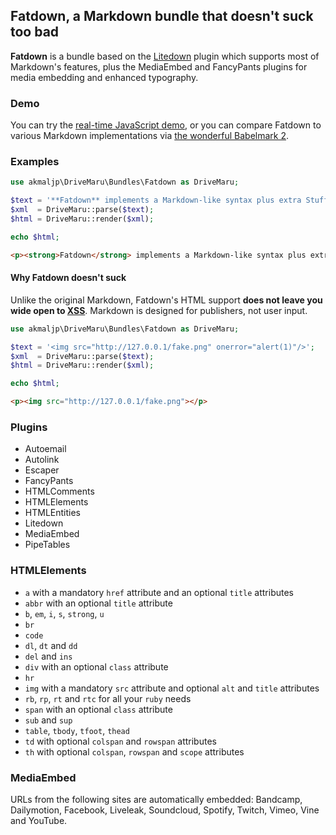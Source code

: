 <h2>Fatdown, a Markdown bundle that doesn't suck too bad</h2>

**Fatdown** is a bundle based on the [Litedown](/Plugins/Litedown/Synopsis.md) plugin which supports most of Markdown's features, plus the MediaEmbed and FancyPants plugins for media embedding and enhanced typography.

### Demo

You can try the [real-time JavaScript demo](https://akmaljp.github.io/DriveMaru/fatdown.html), or you can compare Fatdown to various Markdown implementations via [the wonderful Babelmark 2](http://johnmacfarlane.net/babelmark2/).

### Examples

```php
use akmaljp\DriveMaru\Bundles\Fatdown as DriveMaru;

$text = '**Fatdown** implements a Markdown-like syntax plus extra Stuff(tm).';
$xml  = DriveMaru::parse($text);
$html = DriveMaru::render($xml);

echo $html;
```
```html
<p><strong>Fatdown</strong> implements a Markdown-like syntax plus extra Stuff™.</p>
```

#### Why Fatdown doesn't suck

Unlike the original Markdown, Fatdown's HTML support **does not leave you wide open to [XSS](https://en.wikipedia.org/wiki/Cross-site_scripting)**. Markdown is designed for publishers, not user input.

```php
use akmaljp\DriveMaru\Bundles\Fatdown as DriveMaru;

$text = '<img src="http://127.0.0.1/fake.png" onerror="alert(1)"/>';
$xml  = DriveMaru::parse($text);
$html = DriveMaru::render($xml);

echo $html;
```
```html
<p><img src="http://127.0.0.1/fake.png"></p>
```

### Plugins

 * Autoemail
 * Autolink
 * Escaper
 * FancyPants
 * HTMLComments
 * HTMLElements
 * HTMLEntities
 * Litedown
 * MediaEmbed
 * PipeTables

### HTMLElements

 * `a` with a mandatory `href` attribute and an optional `title` attributes
 * `abbr` with an optional `title` attribute
 * `b`, `em`, `i`, `s`, `strong`, `u`
 * `br`
 * `code`
 * `dl`, `dt` and `dd`
 * `del` and `ins`
 * `div` with an optional `class` attribute
 * `hr`
 * `img` with a mandatory `src` attribute and optional `alt` and `title` attributes
 * `rb`, `rp`, `rt` and `rtc` for all your `ruby` needs
 * `span` with an optional `class` attribute
 * `sub` and `sup`
 * `table`, `tbody`, `tfoot`, `thead`
 * `td` with optional `colspan` and `rowspan` attributes
 * `th` with optional `colspan`, `rowspan` and `scope` attributes

### MediaEmbed

URLs from the following sites are automatically embedded: Bandcamp, Dailymotion, Facebook, Liveleak, Soundcloud, Spotify, Twitch, Vimeo, Vine and YouTube.
